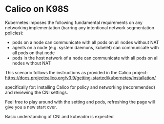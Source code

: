 # Calico on K98S

Kubernetes imposes the following fundamental requirements on any networking implementation (barring any intentional network segmentation policies):

 - pods on a node can communicate with all pods on all nodes without NAT
 - agents on a node (e.g. system daemons, kubelet) can communicate with all pods on that node
 - pods in the host network of a node can communicate with all pods on all nodes without NAT


This scenario follows the instructions as provided in the Calico project:
https://docs.projectcalico.org/v3.9/getting-started/kubernetes/installation/

specifically for: Installing Calico for policy and networking (recommended)
and reviewing  the CNI settings.

Feel free to play around with the setting and pods, refreshing the page will give you a new start over.

Basic understanding of CNI and kubeadm is expected


